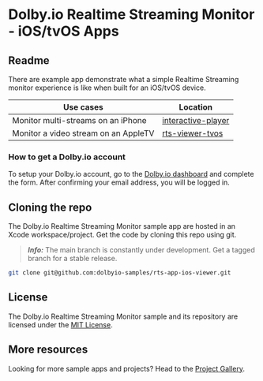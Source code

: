 # Dolby.io Realtime Streaming Monitor - iOS/tvOS Apps

## Readme

There are example app demonstrate what a simple Realtime Streaming monitor experience is like when built for an iOS/tvOS device.

| Use cases                            | Location                                 |
| ------------------------------------ | ---------------------------------------- |
| Monitor multi-streams on an iPhone   | [interactive-player](interactive-player) |
| Monitor a video stream on an AppleTV | [rts-viewer-tvos](rts-viewer-tvos)       |

### How to get a Dolby.io account

To setup your Dolby.io account, go to the [Dolby.io dashboard](https://dashboard.dolby.io/signup/) and complete the form. After confirming your email address, you will be logged in.

## Cloning the repo

The Dolby.io Realtime Streaming Monitor sample app are hosted in an Xcode workspace/project.
Get the code by cloning this repo using git.

> **_Info:_** The main branch is constantly under development. Get a tagged branch for a stable release.

```bash
git clone git@github.com:dolbyio-samples/rts-app-ios-viewer.git
```

## License

The Dolby.io Realtime Streaming Monitor sample and its repository are licensed under the [MIT License](https://github.com/dolbyio-samples/rts-app-ios-viewer/blob/main/LICENSE).

## More resources

Looking for more sample apps and projects? Head to the [Project Gallery](https://docs.dolby.io/communications-apis/page/gallery).
